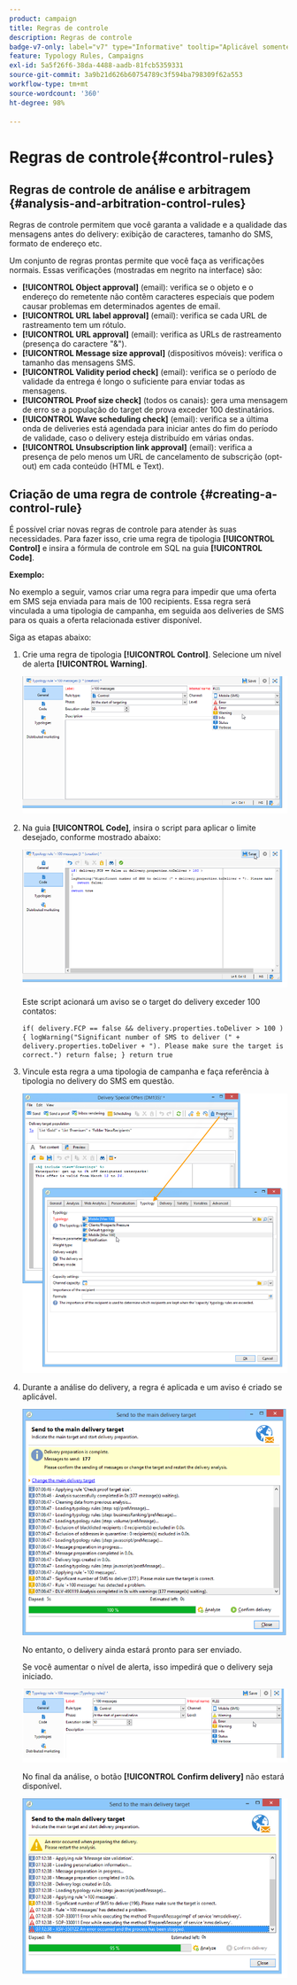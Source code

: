 ```yaml
---
product: campaign
title: Regras de controle
description: Regras de controle
badge-v7-only: label="v7" type="Informative" tooltip="Aplicável somente ao Campaign Classic v7"
feature: Typology Rules, Campaigns
exl-id: 5a5f26f6-38da-4488-aadb-81fcb5359331
source-git-commit: 3a9b21d626b60754789c3f594ba798309f62a553
workflow-type: tm+mt
source-wordcount: '360'
ht-degree: 98%

---
```


# Regras de controle{#control-rules}

## Regras de controle de análise e arbitragem {#analysis-and-arbitration-control-rules}

Regras de controle permitem que você garanta a validade e a qualidade das mensagens antes do delivery: exibição de caracteres, tamanho do SMS, formato de endereço etc.

Um conjunto de regras prontas permite que você faça as verificações normais. Essas verificações (mostradas em negrito na interface) são:

* **[!UICONTROL Object approval]** (email): verifica se o objeto e o endereço do remetente não contêm caracteres especiais que podem causar problemas em determinados agentes de email.
* **[!UICONTROL URL label approval]** (email): verifica se cada URL de rastreamento tem um rótulo.
* **[!UICONTROL URL approval]** (email): verifica as URLs de rastreamento (presença do caractere &quot;&amp;&quot;).
* **[!UICONTROL Message size approval]** (dispositivos móveis): verifica o tamanho das mensagens SMS.
* **[!UICONTROL Validity period check]** (email): verifica se o período de validade da entrega é longo o suficiente para enviar todas as mensagens.
* **[!UICONTROL Proof size check]** (todos os canais): gera uma mensagem de erro se a população do target de prova exceder 100 destinatários.
* **[!UICONTROL Wave scheduling check]** (email): verifica se a última onda de deliveries está agendada para iniciar antes do fim do período de validade, caso o delivery esteja distribuído em várias ondas.
* **[!UICONTROL Unsubscription link approval]** (email): verifica a presença de pelo menos um URL de cancelamento de subscrição (opt-out) em cada conteúdo (HTML e Text).

## Criação de uma regra de controle {#creating-a-control-rule}

É possível criar novas regras de controle para atender às suas necessidades. Para fazer isso, crie uma regra de tipologia **[!UICONTROL Control]** e insira a fórmula de controle em SQL na guia **[!UICONTROL Code]**.

**Exemplo:**

No exemplo a seguir, vamos criar uma regra para impedir que uma oferta em SMS seja enviada para mais de 100 recipients. Essa regra será vinculada a uma tipologia de campanha, em seguida aos deliveries de SMS para os quais a oferta relacionada estiver disponível.

Siga as etapas abaixo:

1. Crie uma regra de tipologia **[!UICONTROL Control]**. Selecione um nível de alerta **[!UICONTROL Warning]**.

   ![](assets/campaign_opt_create_control_01.png)

1. Na guia **[!UICONTROL Code]**, insira o script para aplicar o limite desejado, conforme mostrado abaixo:

   ![](assets/campaign_opt_create_control_02.png)

   Este script acionará um aviso se o target do delivery exceder 100 contatos:

   ```
   if( delivery.FCP == false && delivery.properties.toDeliver > 100 ) { logWarning("Significant number of SMS to deliver (" + delivery.properties.toDeliver + "). Please make sure the target is correct.") return false; } return true
   ```

1. Vincule esta regra a uma tipologia de campanha e faça referência à tipologia no delivery do SMS em questão.

   ![](assets/campaign_opt_create_control_03.png)

1. Durante a análise do delivery, a regra é aplicada e um aviso é criado se aplicável.

   ![](assets/campaign_opt_create_control_04.png)

   No entanto, o delivery ainda estará pronto para ser enviado.

   Se você aumentar o nível de alerta, isso impedirá que o delivery seja iniciado.

   ![](assets/campaign_opt_create_control_05.png)

   No final da análise, o botão **[!UICONTROL Confirm delivery]** não estará disponível.

   ![](assets/campaign_opt_create_control_06.png)
